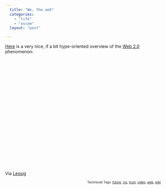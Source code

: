 ```yaml
---
  title: "We, the web"
  categories: 
    - "life"
    - "oscom"
  layout: "post"

---
```

<a href="https://www.youtube.com/watch?v=6gmP4nk0EOE&eurl=">Here</a> is a very nice, if a bit hype-oriented overview of the <a href="http://en.wikipedia.org/wiki/Web_2.0">Web 2.0</a> phenomenon:

<object width="425" height="350"><param name="movie" value="https://www.youtube.com/v/6gmP4nk0EOE"></param><param name="wmode" value="transparent"></param><embed src="https://www.youtube.com/v/6gmP4nk0EOE" type="application/x-shockwave-flash" wmode="transparent" width="425" height="350"></embed></object>

Via <a href="http://www.lessig.org/blog/archives/003700.shtml">Lessig</a>

<p style="text-align:right;font-size:10px;">Technorati Tags: <a href="http://www.technorati.com/tag/future" rel="tag">future</a>, <a href="http://www.technorati.com/tag/rss" rel="tag">rss</a>, <a href="http://www.technorati.com/tag/trust" rel="tag">trust</a>, <a href="http://www.technorati.com/tag/video" rel="tag">video</a>, <a href="http://www.technorati.com/tag/web" rel="tag">web</a>, <a href="http://www.technorati.com/tag/wiki" rel="tag">wiki</a></p>

